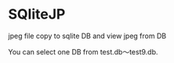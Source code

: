 # SQliteJP
jpeg file copy to sqlite DB and view jpeg from DB 

You can select one DB from test.db～test9.db.
